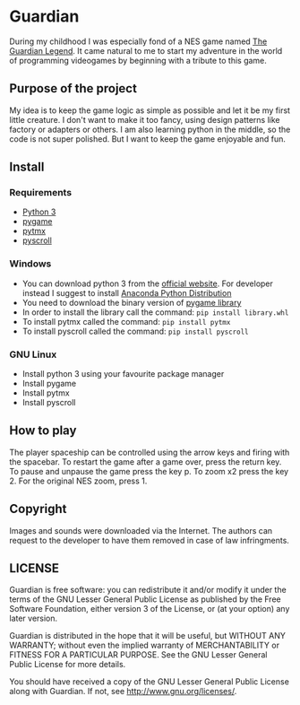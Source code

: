 # Guardian

During my childhood I was especially fond of a NES game named [The Guardian Legend](https://en.wikipedia.org/wiki/The_Guardian_Legend).
It came natural to me to start my adventure in the world of programming videogames by beginning with a tribute to this game.

## Purpose of the project

My idea is to keep the game logic as simple as possible and let it be my first little creature.
I don't want to make it too fancy, using design patterns like factory or adapters or others. I am also learning python in the middle, so the code is not super polished.
But I want to keep the game enjoyable and fun.

## Install

### Requirements

* [Python 3](https://www.python.org/)
* [pygame](http://www.pygame.org)
* [pytmx](https://github.com/bitcraft/PyTMX)
* [pyscroll](https://github.com/bitcraft/pyscroll)

### Windows
 
 * You can download python 3 from the [official website](https://www.python.org/). For developer instead I suggest to install [Anaconda Python Distribution](https://www.continuum.io/downloads)
 * You need to download the binary version of [pygame library](http://www.lfd.uci.edu/~gohlke/pythonlibs/#pygame)
 * In order to install the library call the command: `pip install library.whl`
 * To install pytmx called the command:  `pip install pytmx`
 * To install pyscroll called the command:  `pip install pyscroll`
 
### GNU Linux
 
 * Install python 3 using your favourite package manager
 * Install pygame
 * Install pytmx
 * Install pyscroll
 
## How to play
 
 The player spaceship can be controlled using the arrow keys and firing with the spacebar.
 To restart the game after a game over, press the return key.
 To pause and unpause the game press the key p.
 To zoom x2 press the key 2. For the original NES zoom, press 1.


## Copyright

Images and sounds were downloaded via the Internet. The authors can request to the developer to have them removed in case of law infringments. 

## LICENSE

Guardian is free software: you can redistribute it and/or modify
it under the terms of the GNU Lesser General Public License as published by
the Free Software Foundation, either version 3 of the License, or
(at your option) any later version.

Guardian is distributed in the hope that it will be useful,
but WITHOUT ANY WARRANTY; without even the implied warranty of
MERCHANTABILITY or FITNESS FOR A PARTICULAR PURPOSE.  See the
GNU Lesser General Public License for more details.

You should have received a copy of the GNU Lesser General Public License
along with Guardian.  If not, see <http://www.gnu.org/licenses/>.